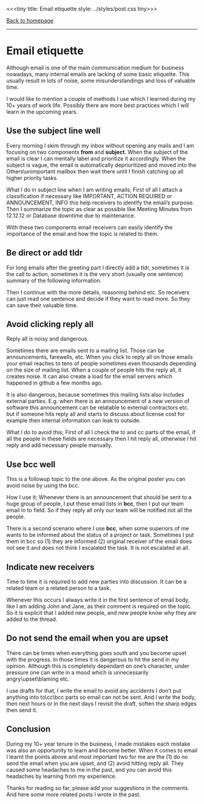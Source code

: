 <<<tiny
title: Email etiquette
style: ../styles/post.css
tiny>>>

[Back to homepage](../index.html)

---

# Email etiquette

Although email is one of the main communication medium for business nowadays, many internal emails are lacking of some basic etiquette. This usually result in lots of noise, some misunderstandings and loss of valuable time.

I would like to mention a couple of methods I use which I learned during my 10+ years of work life. Possibly there are more best practices which I will learn in the upcoming years.

## Use the subject line well

Every morning I skim through my inbox without opening any mails and I am focusing on two components **from** and **subject**. When the subject of the email is clear I can mentally label and prioritize it accordingly. When the subject is vague, the email is automatically deprioritized and moved into the Others\unimportant mailbox then wait there until I finish catching up all higher priority tasks.

What I do in subject line when I am writing emails; First of all I attach a classification if necessary like IMPORTANT, ACTION REQUIRED or ANNOUNCEMENT, INFO this help receivers to identify the email’s purpose. Then I summarize the topic as clear as possible like Meeting Minutes from 12.12.12 or Database downtime due to maintenance.

With these two components email receivers can easily identify the importance of the email and how the topic is related to them.

## Be direct or add tldr

For long emails after the greeting part I directly add a tldr, sometimes it is the call to action, sometimes it is the very short (usually one sentence) summary of the following information.

Then I continue with the more details, reasoning behind etc. So receivers can just read one sentence and decide if they want to read more. So they can save their valuable time.

## Avoid clicking reply all

Reply all is noisy and dangerous.

Sometimes there are emails sent to a mailing list. Those can be announcements, farewells, etc. When you click to reply all on those emails your email reaches to tens of people sometimes even thousands depending on the size of mailing list. When a couple of people hits the reply all, it creates noise. It can also create a load for the email servers which happened in github a few months ago.

It is also dangerous, because sometimes this mailing lists also includes external parties. E.g. when there is an announcement of a new version of software this announcement can be relatable to external contractors etc. but if someone hits reply all and starts to discuss about license cost for example then internal information can leak to outside.

What I do to avoid this; First of all I check the to and cc parts of the email, if all the people in these fields are necessary then I hit reply all, otherwise I hit reply and add necessary people manually.

## Use bcc well

This is a followup topic to the one above. As the original poster you can avoid noise by using the bcc.

How I use it; Whenever there is an announcement that should be sent to a huge group of people, I put these email lists in **bcc**, then I put our team email in to field. So if they reply all only our team will be notified not all the people.

There is a second scenario where I use **bcc**, when some superiors of me wants to be informed about the status of a project or task. Sometimes I put them in bcc so (1) they are informed (2) original receiver of the email does not see it and does not think I escalated the task. It is not escalated at all.

## Indicate new receivers

Time to time it is required to add new parties into discussion. It can be a related team or a related person to a task.

Whenever this occurs I always write it in the first sentence of email body, like I am adding John and Jane, as their comment is required on the topic. So it is explicit that I added new people, and new people know why they are added to the thread.

## Do not send the email when you are upset

There can be times when everything goes south and you become upset with the progress. In those times it is dangerous to hit the send in my opinion. Although this is completely dependant on one’s character, under pressure one can write in a mood which is unnecessarily angry\upset\blaming etc.

I use drafts for that, I write the email to avoid any accidents I don’t put anything into to\cc\bcc parts so email can not be sent. And I write the body, then next hours or in the next days I revisit the draft, soften the sharp edges then send it.

## Conclusion

During my 10+ year tenure in the business, I made mistakes each mistake was also an opportunity to learn and become better. When it comes to email I learnt the points above and most important two for me are the (1) do no send the email when you are upset, and (2) avoid hitting reply all. They caused some headaches to me in the past, and you can avoid this headaches by learning from my experience.

Thanks for reading so far, please add your suggestions in the comments. And here some more related posts I wrote in the past.